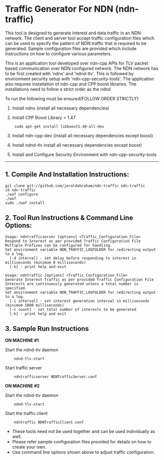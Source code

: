 Traffic Generator For NDN (ndn-traffic)
=======================================

This tool is designed to generate interest and data traffic in an NDN network.
The client and server tool accept traffic configuration files which can be
used to specify the pattern of NDN traffic that is required to be generated.
Sample configuration files are provided which include instructions on how 
to configure various parameters. 

This is an application tool developed over ndn-cpp APIs for TLV packet
based communication over NDN configured network. The NDN network has to
be first created with 'ndnx' and 'ndnd-tlv'. This is followed by environment
security setup with 'ndn-cpp-security-tools'. The application also requires
installation of ndn-cpp and CPP boost libraries. The installations need to
follow a strict order as the ndnd

To run the following must be ensured(FOLLOW ORDER STRICTLY)

1. Install ndnx (install all necessary dependencies)
2. Install CPP Boost Library > 1.47

        sudo apt-get install libboost1.48-all-dev

3. Install ndn-cpp-dev (install all necessary dependencies except boost)
4. Install ndnd-tlv install all necessary dependencies except boost)
5. Install and Configure Security Environment with ndn-cpp-security-tools

-----------------------------------------------------

## 1. Compile And Installation Instructions: ##

    git clone git://github.com/jeraldabraham/ndn-traffic ndn-traffic
    cd ndn-traffic
    ./waf configure 
    ./waf
    sudo ./waf install

## 2. Tool Run Instructions & Command Line Options: ##

    Usage: ndntrafficserver [options] <Traffic_Configuration_File>
    Respond to Interest as per provided Traffic Configuration File
    Multiple Prefixes can be configured for handling.
    Set environment variable NDN_TRAFFIC_LOGFOLDER for redirecting output to a log.
      [-d interval] - set delay before responding to interest in milliseconds (minimum 0 milliseconds)
      [-h] - print help and exit

    Usage: ndntraffic [options] <Traffic_Configuration_File>
    Generate Interest Traffic as per provided Traffic Configuration File
    Interests are continuously generated unless a total number is specified.
    Set environment variable NDN_TRAFFIC_LOGFOLDER for redirecting output to a log.
      [-i interval] - set interest generation interval in milliseconds (minimum 1000 milliseconds)
      [-c count] - set total number of interests to be generated
      [-h] - print help and exit


## 3. Sample Run Instructions ##

__ON MACHINE #1__

Start the ndnd-tlv daemon

        ndnd-tlv-start

Start traffic server

        ndntrafficserver NDNTrafficServer.conf

__ON MACHINE #2__

Start the ndnd-tlv daemon

        ndnd-tlv-start

Start the traffic client
        
        ndntraffic NDNTrafficClient.conf


* These tools need not be used together and can be used individually as well.
* Please refer sample configuration files provided for details on how to create your own.
* Use command line options shown above to adjust traffic configuration.

